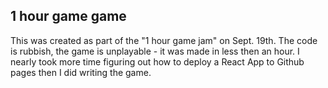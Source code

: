 
## 1 hour game game

This was created as part of the "1 hour game jam" on Sept. 19th.  The code is rubbish, the game is unplayable - it was made in less then an hour.  I nearly took more time figuring out how to deploy a React App to Github pages then I did writing the game.
